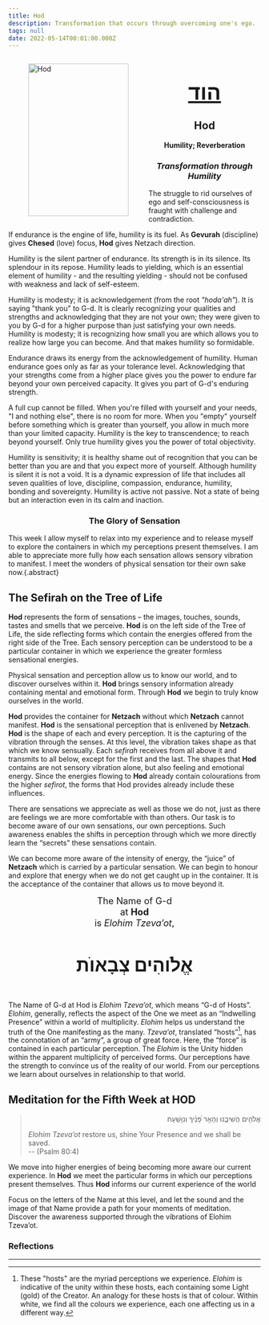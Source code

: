 ```yaml
---
title: Hod
description: Transformation that occurs through overcoming one's ego.
tags: null
date: 2022-05-14T00:01:00.000Z
---
```


<figure style='float: left'>
 <a href='/posts/img/freedom/week5/5.0-Hod.png' target="_blank">
   <img src='/posts/img/freedom/week5/5.0-Hod_s.png' alt='Hod' width='200' height='304' />
 </a>
</figure>

<div style="text-align: center; font-weight: bold">
<h1 style="font-size: 300%; text-decoration: underline">הוד</h1>
<h2>Hod</h2>
<p>Humility; Reverberation<p />
<h3 style="font-style: italic">Transformation through Humility</h3>
</div>

<div class="abstract">

The struggle to rid ourselves of ego and self-consciousness is fraught with challenge and contradiction.

If endurance is the engine of life, humility is its fuel. As **Gevurah** (discipline) gives **Chesed** (love) focus, **Hod** gives Netzach direction.

Humility is the silent partner of endurance. Its strength is in its silence. Its splendour in its repose. Humility leads to yielding, which is an essential element of humility - and the resulting yielding - should not be confused with weakness and lack of self-esteem.

Humility is modesty; it is acknowledgement (from the root _"hoda'ah"_). It is saying "thank you" to G-d. It is clearly recognizing your qualities and strengths and acknowledging that they are not your own; they were given to you by G-d for a higher purpose than just satisfying your own needs. Humility is modesty; it is recognizing how small you are which allows you to realize how large you can become. And that makes humility so formidable.

Endurance draws its energy from the acknowledgement of humility. Human endurance goes only as far as your tolerance level. Acknowledging that your strengths come from a higher place gives you the power to endure far beyond your own perceived capacity. It gives you part of G-d's enduring strength.

A full cup cannot be filled. When you're filled with yourself and your needs, "I and nothing else", there is no room for more. When you "empty" yourself before something which is greater than yourself, you allow in much more than your limited capacity. Humility is the key to transcendence; to reach beyond yourself. Only true humility gives you the power of total objectivity.

Humility is sensitivity; it is healthy shame out of recognition that you can be better than you are and that you expect more of yourself. Although humility is silent it is not a void. It is a dynamic expression of life that includes all seven qualities of love, discipline, compassion, endurance, humility, bonding and sovereignty. Humility is active not passive. Not a state of being but an interaction even in its calm and inaction.

</div>

<h3 style="text-align:center">The Glory of Sensation</h3>

This week I allow myself to relax into my experience and to release myself to explore the containers in which my perceptions present themselves. I am able to appreciate more fully how each sensation allows sensory vibration to manifest. I meet the wonders of physical sensation tor their own sake now.{.abstract}

## The Sefirah on the Tree of Life

**Hod** represents the form of sensations – the images, touches, sounds, tastes and smells that we perceive. **Hod** is on the left side of the Tree of Life, the side reflecting forms which contain the energies offered from the right side of the Tree. Each sensory perception can be understood to be a particular container in which we experience the greater formless sensational energies.

Physical sensation and perception allow us to know our world, and to discover ourselves within it. **Hod** brings sensory information already containing mental and emotional form. Through **Hod** we begin to truly know ourselves in the world.

**Hod** provides the container for **Netzach** without which **Netzach** cannot manifest. **Hod** is the sensational perception that is enlivened by **Netzach**. **Hod** is the shape of each and every perception. It is the capturing of the vibration through the senses. At this level, the vibration takes shape as that which we know sensually. Each _sefirah_ receives from all above it and transmits to all below, except for the first and the last. The shapes that **Hod** contains are not sensory vibration alone, but also feeling and emotional energy. Since the energies flowing to **Hod** already contain colourations from the higher _sefirot_, the forms that Hod provides already include these influences.

There are sensations we appreciate as well as those we do not, just as there are feelings we are more comfortable with than others. Our task is to become aware of our own sensations, our own perceptions. Such awareness enables the shifts in perception through which we more directly learn the “secrets” these sensations contain.

We can become more aware of the intensity of energy, the “juice” of **Netzach** which is carried by a particular sensation. We can begin to honour and explore that energy when we do not get caught up in the container. It is the acceptance of the container that allows us to move beyond it.

<div style="text-align: center; font-size: 130%">
The Name of G-d<br />
at <strong>Hod</strong></br >
is <em>Elohim Tzeva’ot</em>,
<h4 style="font-size: 200%">
אֱלֺוהִים צְבָאוֺת</h4>
</div>

The Name of G-d at Hod is _Elohim Tzeva’ot_, which means “G-d of Hosts”. _Elohim_, generally, reflects the aspect of the One we meet as an “Indwelling Presence” within a world of multiplicity. _Elohim_ helps us understand the truth of the One manifesting as the many. _Tzeva’ot_, translated “hosts”[^1], has the connotation of an “army”, a group of great force. Here, the “force” is contained in each particular perception. The _Elohim_ is the Unity hidden within the apparent multiplicity of perceived forms. Our perceptions have the strength to convince us of the reality of our world. From our perceptions we learn about ourselves in relationship to that world.

## Meditation for the Fifth Week at HOD

<blockquote>
<p dir="rtl">
אֱלֹהִ֥ים הֲשִׁיבֵ֑נוּ וְהָאֵ֥ר פָּ֝נֶ֗יךָ וְנִוָּשֵֽׁעָה׃
</p>
<p>
<em>Elohim Tzeva’ot</em> restore us, shine Your Presence and we shall be saved.<br />
-- (Psalm 80:4)
</p>
</blockquote>

We move into higher energies of being becoming more aware ֹֹour current experience. In **Hod** we meet the particular forms in which our perceptions present themselves. Thus **Hod** informs our current experience of the world

<div class="abstract">

Focus on the letters of the Name at this level, and let the sound and the image of that Name provide a path for your moments of meditation. Discover the awareness supported through the vibrations of <span style="font-style: normal">Elohim Tzeva’ot</span>.

</div>

<h3>Reflections</h3>

---

[^1]: These "hosts" are the myriad perceptions we experience. _Elohim_ is indicative of the unity within these hosts, each containing some Light (gold) of the Creator. An analogy for these hosts is that of colour. Within white, we find all the colours we experience, each one affecting us in a different way.
